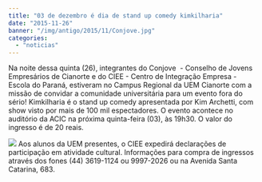 ```yaml
---
title: "03 de dezembro é dia de stand up comedy kimkilharia"
date: "2015-11-26"
banner: "/img/antigo/2015/11/Conjove.jpg"
categories: 
  - "noticias"
---
```




Na noite dessa quinta (26), integrantes do Conjove  - Conselho de Jovens Empresários de Cianorte e do CIEE - Centro de Integração Empresa - Escola do Paraná, estiveram no Campus Regional da UEM Cianorte com a missão de convidar a comunidade universitária para um evento fora do sério! Kimkilharia é o stand up comedy apresentada por Kim Archetti, com show visto por mais de 100 mil espectadores. O evento acontece no auditório da ACIC na próxima quinta-feira (03), às 19h30. O valor do ingresso é de 20 reais.


<!-- more -->

![](/img/antigo/2015/11/Conjove.jpg)
Aos alunos da UEM presentes, o CIEE expedirá declarações de participação em atividade cultural. Informações para compra de ingressos através dos fones (44) 3619-1124 ou 9997-2026 ou na Avenida Santa Catarina, 683.
